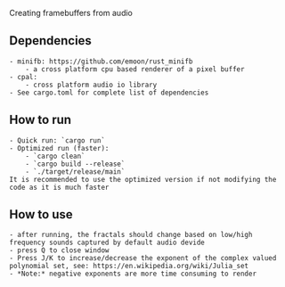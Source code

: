 Creating framebuffers from audio

## Dependencies 
    - minifb: https://github.com/emoon/rust_minifb
        - a cross platform cpu based renderer of a pixel buffer
    - cpal: 
        - cross platform audio io library 
    - See cargo.toml for complete list of dependencies
## How to run
    - Quick run: `cargo run`
    - Optimized run (faster):
        - `cargo clean`
        - `cargo build --release`
        - `./target/release/main`
    It is recommended to use the optimized version if not modifying the code as it is much faster
## How to use
    - after running, the fractals should change based on low/high frequency sounds captured by default audio devide
    - press Q to close window
    - Press J/K to increase/decrease the exponent of the complex valued polynomial set, see: https://en.wikipedia.org/wiki/Julia_set
    - *Note:* negative exponents are more time consuming to render

